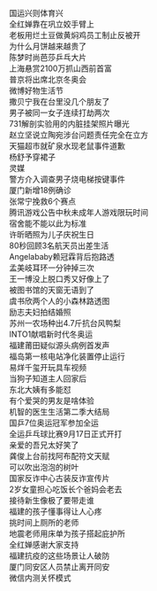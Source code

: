 国运兴则体育兴  
全红婵靠在巩立姣手臂上  
老板用烂土豆做黄焖鸡员工制止反被开  
为什么月饼越来越贵了  
陈梦时尚芭莎乒乓大片  
上海悬赏2100万抓山西前首富  
普京将出席北京冬奥会  
微博好物生活节  
撒贝宁我在台里没几个朋友了  
男子被同一女子连续打劫两次  
731解剖实验用的内脏挂架照片曝光  
赵立坚说立陶宛涉台问题责任完全在立方  
天猫超市就矿泉水现老鼠事件道歉  
杨舒予穿裙子  
灵媒  
警方介入调查男子烧电梯按键事件  
厦门新增18例确诊  
张常宁挽救6个赛点  
腾讯游戏公告中秋未成年人游戏限玩时间  
宿舍能不能以此为标准  
许昕晒照为儿子庆祝生日  
80秒回顾3名航天员出差生活  
Angelababy赖冠霖背后抱路透  
孟美岐耳环一分钟掉三次  
王一博没上脱口秀又好像上了  
被图书馆的天窗无语到了  
虞书欣两个人的小森林路透图  
励志夫妇拍结婚照  
苏州一农场种出4.7斤抗台风鸭梨  
INTO1献唱新时代冬奥运  
福建莆田疑似源头病例首发声  
福岛第一核电站净化装置停止运行  
易烊千玺开玩具车视频  
当狗子知道主人回家后  
东北大姨有多能怼  
有个爱哭的男友是啥体验  
机智的医生生活第二季大结局  
国乒7位奥运冠军参加全运  
全运乒乓球比赛9月17日正式开打  
亲爱的吾兄太好笑了  
龚俊上台前找阿布配符文天赋  
可以吹出泡泡的树叶  
国家反诈中心古装反诈宣传片  
2岁女童担心吃饭长个爸妈会老去  
接待新生像极了要带走谁  
福建的孩子懂事得让人心疼  
挑时间上厕所的老师  
地震老师用床单为孩子搭起庇护所  
全红婵感谢大家支持  
福建抗疫的这些场景让人破防  
厦门同安区人员禁止离开同安  
微信内测关怀模式  
